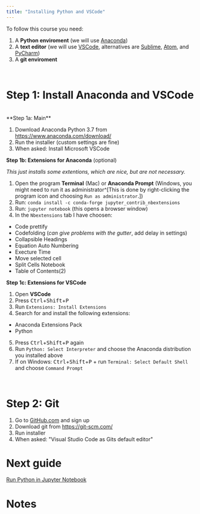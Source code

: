 ```yaml
---
title: "Installing Python and VSCode"
---
```


To follow this course you need:

1. A **Python enviroment** (we will use [Anaconda](https://www.anaconda.com))
2. A **text editor** (we will use [VSCode](https://code.visualstudio.com/), alternatives are [Sublime](https://www.sublimetext.com/), [Atom](https://atom.io/), and [PyCharm](https://www.jetbrains.com/pycharm/))
3. A **git enviroment**

<br>
  
# Step 1: Install Anaconda and VSCode
<br>
**Step 1a: Main**

1. Download Anaconda Python 3.7 from <https://www.anaconda.com/download/>
2. Run the installer (custom settings are fine)
3. When asked: Install Microsoft VSCode

**Step 1b: Extensions for Anaconda** (optional)

*This just installs some extentions, which are nice, but are not necessary.*

1. Open the program **Terminal** (Mac) or **Anaconda Prompt** (Windows, you might need to run it as administrator^[This is done by right-clicking the program icon and choosing `Run as administrator`.])
2. Run: `conda install -c conda-forge jupyter_contrib_nbextensions`
3. Run: `jupyter notebook` (this opens a browser window)
4. In the `Nbextensions` tab I have choosen:
 * Code prettify
 * Codefolding (*can give problems with the gutter*, add delay in settings)
 * Collapsible Headings     
 * Equation Auto Numbering
 * Execture Time
 * Move selected cell
 * Split Cells Notebook
 * Table of Contents(2)

**Step 1c: Extensions for VSCode**

1. Open **VSCode**
2. Press <kbd>Ctrl</kbd>+<kbd>Shift</kbd>+<kbd>P</kbd>
3. Run `Extensions: Install Extensions`
4. Search for and install the following extensions:
 * Anaconda Extensions Pack
 * Python  
5. Press <kbd>Ctrl</kbd>+<kbd>Shift</kbd>+<kbd>P</kbd> again
6. Run `Python: Select Interpreter` and choose the Anaconda distribution you installed above
7. If on Windows: <kbd>Ctrl</kbd>+<kbd>Shift</kbd>+<kbd>P</kbd> + run `Terminal: Select Default Shell` and choose `Command Prompt`

<br>

# Step 2: Git

1. Go to [GitHub.com](https://github.com/) and sign up
2. Download git from https://git-scm.com/
3. Run installer
4. When asked: "Visual Studio Code as Gits default editor"

# Next guide

[Run Python in Jupyter Notebook](/guides/jupyter-notebook)

# Notes
